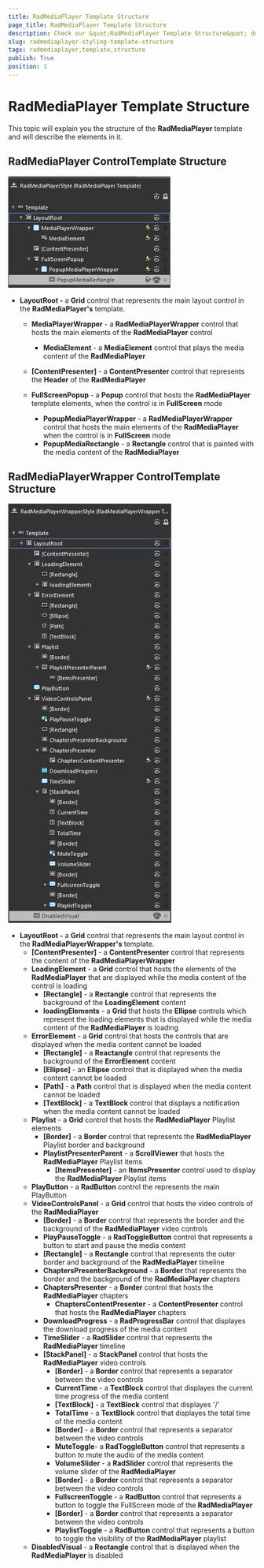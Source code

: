 ```yaml
---
title: RadMediaPlayer Template Structure
page_title: RadMediaPlayer Template Structure
description: Check our &quot;RadMediaPlayer Template Structure&quot; documentation article for the RadMediaPlayer {{ site.framework_name }} control.
slug: radmediaplayer-styling-template-structure
tags: radmediaplayer,template,structure
publish: True
position: 1
---
```


# RadMediaPlayer Template Structure

This topic will explain you the structure of the __RadMediaPlayer__ template and will describe the elements in it.

## RadMediaPlayer ControlTemplate Structure

![radmediaplayer-styling-template-structure](images/radmediaplayer-styling-template-structure.png)

* __LayoutRoot -__ a __Grid__ control that represents the main layout control in the __RadMediaPlayer's__ template.				
	* __MediaPlayerWrapper__ - a __RadMediaPlayerWrapper__ control that hosts the main elements of the __RadMediaPlayer__ control
		* __MediaElement__ - a __MediaElement__ control that plays the media content of the __RadMediaPlayer__

	* __[ContentPresenter]__ - a __ContentPresenter__ control that represents the __Header__ of the __RadMediaPlayer__
	* __FullScreenPopup__ - a __Popup__ control that hosts the __RadMediaPlayer__ template elements, when the control is in __FullScreen__ mode 
		* __PopupMediaPlayerWrapper__ - a __RadMediaPlayerWrapper__ control that hosts the main elements of the __RadMediaPlayer__ when the control is in __FullScreen__ mode
		* __PopupMediaRectangle__ - a __Rectangle__ control that is painted with the media content of the __RadMediaPlayer__

## RadMediaPlayerWrapper ControlTemplate Structure

![radmediaplayer-styling-wrapper-template-structure](images/radmediaplayer-styling-wrapper-template-structure.png)

* __LayoutRoot -__ a __Grid__ control that represents the main layout control in the __RadMediaPlayerWrapper's__ template.
	* __[ContentPresenter]__ - a __ContentPresenter__ control that represents the content of the __RadMediaPlayerWrapper__
	* __LoadingElement__ - a __Grid__ control that hosts the elements of the __RadMediaPlayer__ that are displayed while the media content of the control is loading
		* __[Rectangle]__ - a __Rectangle__ control that represents the background of the __LoadingElement__ content 
		* __loadingElements__ - a __Grid__ that hosts the __Ellipse__ controls which represent the loading elements that is displayed while the media content of the __RadMediaPlayer__ is loading
	* __ErrorElement__ - a __Grid__ control that hosts the controls that are displayed when the media content cannot be loaded
		* __[Rectangle]__ - a __Reactangle__ control that represents the background of the __ErrorElement__ content
		* __[Ellipse]__ - an __Ellipse__ control that is displayed when the media content cannot be loaded
		* __[Path]__ - a __Path__ control that is displayed when the media content cannot be loaded
		* __[TextBlock]__ - a __TextBlock__ control that displays a notification when the media content cannot be loaded
	* __Playlist__ - a __Grid__ control that hosts the __RadMediaPlayer__ Playlist elements
		* __[Border]__ - a __Border__ control that represents the  __RadMediaPlayer__  Playlist border and background
		* __PlaylistPresenterParent__ - a __ScrollViewer__ that hosts the __RadMediaPlayer__  Playlist items
			* __[ItemsPresenter]__ - an __ItemsPresenter__ control used to display the __RadMediaPlayer__  Playlist items
	* __PlayButton__ - a __RadButton__ control the represents the main PlayButton
	* __VideoControlsPanel__ - a __Grid__ control that hosts the video controls of the __RadMediaPlayer__
		* __[Border]__ - a __Border__ control that represents the border and the background of the __RadMediaPlayer__ video controls
		* __PlayPauseToggle__ - a __RadToggleButton__ control that represents a button to start and pause the media content
		* __[Rectangle]__ - a __Rectangle__ control that represents the outer border and background of the __RadMediaPlayer__ timeline 
		* __ChaptersPresenterBackground__ - a __Border__ that represents the border and the background of the __RadMediaPlayer__ chapters
		* __ChaptersPresenter__ - a __Border__ control that hosts the __RadMediaPlayer__ chapters
			* __ChaptersContentPresenter__ - a __ContentPresenter__ control that hosts the __RadMediaPlayer__ chapters
		* __DownloadProgress__ - a __RadProgressBar__ control that displayes the download progress of the media content
		* __TimeSlider__ - a __RadSlider__ control that represents the __RadMediaPlayer__ timeline
		* __[StackPanel]__ - a __StackPanel__ control that hosts the __RadMediaPlayer__ video controls
			* __[Border]__ - a __Border__ control that represents a separator between the video controls
			* __CurrentTime__ - a __TextBlock__ control that displayes the current time progress of the media content
			* __[TextBlock]__ - a __TextBlock__ control that displayes '/'
			* __TotalTime__ - a __TextBlock__ control that displayes the total time of the media content
			* __[Border]__ - a __Border__ control that represents a separator between the video controls
			* __MuteToggle__- a __RadToggleButton__ control that represents a button to mute the audio of the media content
			* __VolumeSlider__ - a __RadSlider__ control that represents the volume slider of the __RadMediaPlayer__
			* __[Border]__ - a __Border__ control that represents a separator between the video controls
			* __FullscreenToggle__ - a __RadButton__ control that represents a button to toggle the FullScreen mode of the __RadMediaPlayer__
			* __[Border]__ - a __Border__ control that represents a separator between the video controls
			* __PlaylistToggle__ - a __RadButton__ control that represents a button to toggle the visibility of the __RadMediaPlayer__ playlist
	* __DisabledVisual__ - a __Rectangle__ control that is displayed when the __RadMediaPlayer__ is disabled
